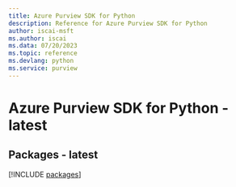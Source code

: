 ```yaml
---
title: Azure Purview SDK for Python
description: Reference for Azure Purview SDK for Python
author: iscai-msft
ms.author: iscai
ms.data: 07/20/2023
ms.topic: reference
ms.devlang: python
ms.service: purview
---
```

# Azure Purview SDK for Python - latest
## Packages - latest
[!INCLUDE [packages](purview-index.md)]